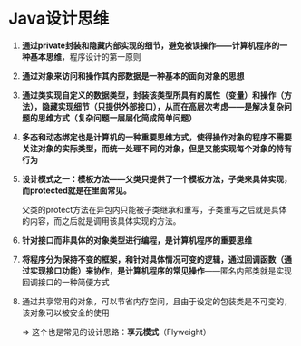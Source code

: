 # Java设计思维

1. **通过private封装和隐藏内部实现的细节，避免被误操作——计算机程序的一种基本思维**，程序设计的第一原则

2. **通过对象来访问和操作其内部数据是一种基本的面向对象的思想**

3. **通过类实现自定义的数据类型，封装该类型所具有的属性（变量）和操作（方法），隐藏实现细节（只提供外部接口），从而在高层次考虑——是解决复杂问题的思维方式（复杂问题一层层化简成简单问题）**

4. **多态和动态绑定也是计算机的一种重要思维方式，使得操作对象的程序不需要关注对象的实际类型，而统一处理不同的对象，但是又能实现每个对象的特有行为**

5. **设计模式之一：模板方法——父类只提供了一个模板方法，子类来具体实现，而protected就是在里面常见。**

   父类的protect方法在异包内只能被子类继承和重写，子类重写之后就是具体的内容，而之后就是调用该具体实现的方法。

6. **针对接口而非具体的对象类型进行编程，是计算机程序的重要思维**

7. **将程序分为保持不变的框架，和针对具体情况可变的逻辑，通过回调函数（通过实现接口功能）来协作，是计算机程序的常见操作**——匿名内部类就是实现回调接口的一种简便方式

8. 通过共享常用的对象，可以节省内存空间，且由于设定的包装类是不可变的，该对象可以被安全的使用

   => 这个也是常见的设计思路：**享元模式**（Flyweight）

